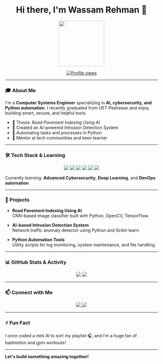 <div align="center">
  <h1>Hi there, I'm Wassam Rehman 👋</h1>
  <img src="https://media.giphy.com/media/26BkNrGhy4DKnbD9u/giphy.gif" width="150"/>
</div>

<p align="center">
  <a href="https://komarev.com/ghpvc/?username=wasamrehman">
    <img src="https://komarev.com/ghpvc/?username=wasamrehman&style=for-the-badge&label=Profile%20views" alt="Profile views"/>
  </a>
</p>

---

### 🎓 About Me  
I'm a **Computer Systems Engineer** specializing in **AI, cybersecurity, and Python automation**. I recently graduated from UET Peshawar and enjoy building smart, secure, and helpful tools.

- 🔬 Thesis: *Road Pavement Indexing Using AI*  
- 🔐 Created an AI-powered Intrusion Detection System  
- 🤖 Automating tasks and processes in Python  
- 💬 Mentor at tech communities and keen learner

---

### 🛠️ Tech Stack & Learning  
<div align="center">
  <img src="https://img.shields.io/badge/Python-3776AB?style=for-the-badge&logo=python&logoColor=white"/>
  <img src="https://img.shields.io/badge/JavaScript-F7DF1E?style=for-the-badge&logo=javascript&logoColor=black"/>
  <img src="https://img.shields.io/badge/TensorFlow-FF6F00?style=for-the-badge&logo=tensorflow&logoColor=white"/>
  <img src="https://img.shields.io/badge/PyTorch-EE4C2C?style=for-the-badge&logo=pytorch&logoColor=white"/>
  <img src="https://img.shields.io/badge/OpenCV-5C3EE8?style=for-the-badge&logo=opencv&logoColor=white"/>
  <img src="https://img.shields.io/badge/Scikit--learn-F7931E?style=for-the-badge&logo=scikit-learn&logoColor=white"/>
</div>

Currently learning: **Advanced Cybersecurity**, **Deep Learning**, and **DevOps automation**.

---

### 📂 Projects

- **Road Pavement Indexing Using AI**  
  CNN-based image classifier built with Python, OpenCV, TensorFlow.

- **AI-based Intrusion Detection System**  
  Network traffic anomaly detector using Python and Scikit-learn.

- **Python Automation Tools**  
  Utility scripts for log monitoring, system maintenance, and file handling.

---

### 📊 GitHub Stats & Activity  
<div align="center">
  <img src="https://github-readme-stats.vercel.app/api?username=wasamrehman&show_icons=true&theme=tokyonight"/>
  <img src="https://github-readme-stats.vercel.app/api/top-langs/?username=wasamrehman&layout=compact&theme=tokyonight"/>
</div>

---

### 📫 Connect with Me  
<div align="center">
  <a href="mailto:wassamrehman@gmail.com">
    <img src="https://img.shields.io/badge/-Email-D14836?style=for-the-badge&logo=gmail&logoColor=white"/>
  </a>
  <a href="https://linkedin.com/in/your-linkedin">
    <img src="https://img.shields.io/badge/-LinkedIn-0077B5?style=for-the-badge&logo=linkedin&logoColor=white"/>
  </a>
</div>

---

### ⚡ Fun Fact  
I once coded a mini AI to sort my playlist 🎧, and I’m a huge fan of badminton and gym workouts!

---

<span align="center">**Let's build something amazing together!**</span>

